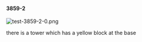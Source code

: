 #### 3859-2
![test-3859-2-0.png](https://github.com/lil-lab/nlvr/raw/master/nlvr/test/images/0/test-3859-2-0.png "test-3859-2-0.png")

there is a tower which has a yellow block at the base